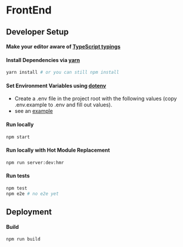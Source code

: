 # FrontEnd

## Developer Setup

#### Make your editor aware of [TypeScript typings](README_typescript.md)
#### Install Dependencies via [yarn](https://yarnpkg.com/en/docs/migrating-from-npm)

```sh
yarn install # or you can still npm install
```

#### Set Environment Variables using [dotenv](https://github.com/bkeepers/dotenv)

  * Create a .env file in the project root with the following values (copy .env.example to .env and fill out values).
  * see an [example](README_env.md)



#### Run locally

```sh
npm start
```


#### Run locally with Hot Module Replacement

```sh
npm run server:dev:hmr

```

#### Run tests

```sh
npm test
npm e2e # no e2e yet
```

## Deployment

#### Build

```sh
npm run build
```
